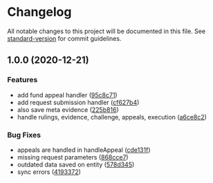 # Changelog

All notable changes to this project will be documented in this file. See [standard-version](https://github.com/conventional-changelog/standard-version) for commit guidelines.

## 1.0.0 (2020-12-21)


### Features

* add fund appeal handler ([95c8c71](https://github.com/kleros/t2cr-subgraph/commit/95c8c71299436448e9294a9e03ddfe2b847d88ee))
* add request submission handler ([cf627b4](https://github.com/kleros/t2cr-subgraph/commit/cf627b4e2bffa77846a2979751d5c9cad5f81a48))
* also save meta evidence ([225b816](https://github.com/kleros/t2cr-subgraph/commit/225b81610e55453494be20b2b8b7557374c3997c))
* handle rulings, evidence, challenge, appeals, execution ([a6ce8c2](https://github.com/kleros/t2cr-subgraph/commit/a6ce8c2e1f30a12a79cd76cf8e3791f7ccb9ddad))


### Bug Fixes

* appeals are handled in handleAppeal ([cde131f](https://github.com/kleros/t2cr-subgraph/commit/cde131f6548bcb8eba763f1a8c0f7649c7913c41))
* missing request parameters ([868cce7](https://github.com/kleros/t2cr-subgraph/commit/868cce7564cdfb8ba4b32800d9f3c8af8682a9d6))
* outdated data saved on entity ([578d345](https://github.com/kleros/t2cr-subgraph/commit/578d345382cba8bff917382b0eb0080dd8cba3ef))
* sync errors ([4193372](https://github.com/kleros/t2cr-subgraph/commit/419337230e62052892b3516a249c5206565e55ba))
